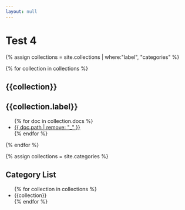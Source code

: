 ```yaml
---
layout: null
---
```

<h1>Test 4</h1>
{% assign collections = site.collections | where:"label", "categories" %}

{% for collection in collections %}
<h2>{{collection}}</h2>
<h2>{{collection.label}}</h2>
<ul>
    {% for doc in collection.docs %}
    <li><a href="{{ doc.path | remove: "_" }}">{{ doc.path | remove: "_" }}</a></li>
    {% endfor %}
</ul>
{% endfor %}


{% assign collections = site.categories %}

<h2>Category List</h2>
<ul>
{% for collection in collections %}
<li>{{collection}}</li>
{% endfor %}
</ul>

